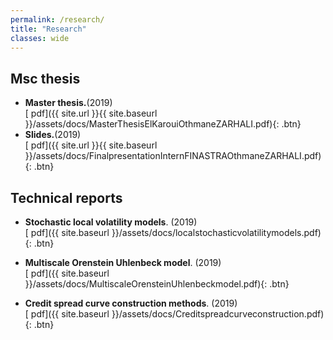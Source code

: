 ```yaml
---
permalink: /research/
title: "Research"
classes: wide
---
```



## Msc thesis

* **Master thesis.**(2019)  
[<i class="fas fa-file-pdf"></i> pdf]({{ site.url }}{{ site.baseurl }}/assets/docs/MasterThesisElKarouiOthmaneZARHALI.pdf){: .btn}
* **Slides.**(2019)  
[<i class="fas fa-file-pdf"></i> pdf]({{ site.url }}{{ site.baseurl }}/assets/docs/FinalpresentationInternFINASTRAOthmaneZARHALI.pdf){: .btn}

## Technical reports

* **Stochastic local volatility models**.  (2019)   
[<i class="fas fa-file-pdf"></i> pdf]({{ site.baseurl }}/assets/docs/localstochasticvolatilitymodels.pdf){: .btn}

* **Multiscale Orenstein Uhlenbeck model**.  (2019)   
[<i class="fas fa-file-pdf"></i> pdf]({{ site.baseurl }}/assets/docs/MultiscaleOrensteinUhlenbeckmodel.pdf){: .btn}

* **Credit spread curve construction methods**.  (2019)   
[<i class="fas fa-file-pdf"></i> pdf]({{ site.baseurl }}/assets/docs/Creditspreadcurveconstruction.pdf){: .btn}







